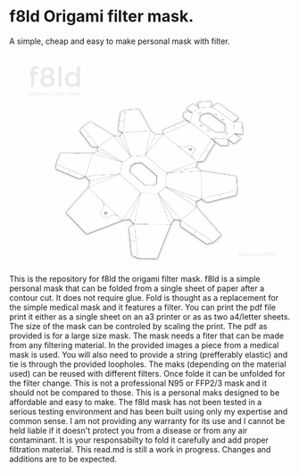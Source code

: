 # f8ld Origami filter mask. 
A simple, cheap and easy to make personal mask with filter. 

![Fold Sequence](./fold.gif)

This is the repository for f8ld the origami filter mask.
f8ld is a simple personal mask that can be folded from a single sheet of paper after a contour cut. It does not require glue. Fold is thought as a replacement for the simple medical mask and it features a filter. 
You can print the pdf file print it either as a single sheet on an a3 printer or as as two a4/letter sheets.
The size of the mask can be controled by scaling the print. The pdf as provided is for a large size mask. 
The mask needs a fiter that can be made from any filtering material. In the provided images a piece from a medical mask is used.
You will also need to provide a string (prefferably elastic) and tie is through the provided loopholes.
The maks (depending on the material used) can be reused with different filters. Once folde it can be unfolded for the filter change.
This is not a professional N95 or FFP2/3 mask and it should not be compared to those. This is a personal maks designed to be affordable and easy to make. The f8ld mask has not been tested in a serious testing environment and has been built using only my expertise and common sense. I am not providing any warranty for its use and I cannot be held liable if it doesn't protect you from a disease or from any air contaminant. It is your responsabilty to fold it carefully and add proper filtration material. 
This read.md is still a work in progress. Changes and additions are to be expected. 
